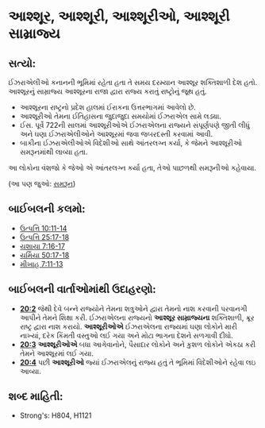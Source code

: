 # આશ્શૂર, આશ્શૂરી, આશ્શૂરીઓ, આશ્શૂરી સામ્રાજ્ય 

## સત્યો: 

ઈઝરાએલીઓ કનાનની ભૂમિમાં રહેતા હતા તે સમય દરમ્યાન આશ્શૂર શક્તિશાળી દેશ હતો.
આશ્શૂરનું સામ્રાજ્ય આશ્શૂરના રાજા દ્વારા રાજ્ય કરાતું રાષ્ટ્રોનું જૂથ હતું.

* આશ્શૂરના રાષ્ટ્રનો પ્રદેશ હાલમાં ઈરાકના ઉત્તરભાગમાં આવેલો છે.
* આશ્શૂરીઓ તેમના ઈતિહાસના જુદાજુદા સમયોમાં ઈઝરાએલ સામે લડ્યા.
* ઈસ. પૂર્વે 722ની સાલમાં આશ્શૂરીઓએ ઈઝરાએલના રાજ્યને સંપૂર્ણપણે જીતી લીધું અને ઘણા ઈઝરાએલીઓને આશ્શૂરમાં જવા જબરદસ્તી કરવામાં આવી.
* બાકીના ઈઝરાએલીઓએ વિદેશીઓ સાથે આંતરલગ્ન કર્યા, કે જેમને આશ્શૂરીઓ સમરૂનમાંથી લાવ્યા હતા.

આ લોકોના વંશજો કે જેઓ એ આંતરલગ્ન કર્યા હતા, તેઓ પાછળથી સમરૂનીઓ કહેવાયા.

(આ પણ જુઓ: [સમરૂન](../names/samaria.md))

## બાઈબલની કલમો: 

* [ઉત્પત્તિ 10:11-14](rc://gu/tn/help/gen/10/11)
* [ઉત્પત્તિ 25:17-18](rc://gu/tn/help/gen/25/17)
* [યશાયા 7:16-17](rc://gu/tn/help/isa/07/16)
* [યર્મિયા 50:17-18](rc://gu/tn/help/jer/50/17)
* [મીખાહ 7:11-13](rc://gu/tn/help/mic/07/11)

## બાઈબલની વાર્તાઓમાંથી ઉદાહરણો: 

* __[20:2](rc://gu/tn/help/obs/20/02)__  જેથી દેવે બન્ને રાજ્યોને તેમના શત્રુઓને દ્વારા તેમનો નાશ કરવાની પરવાનગી આપીને તેમને શિક્ષા કરી. ઈઝરાએલના રાજ્યનો __આશ્શૂર સામ્રાજ્યના__ શક્તિશાળી, ક્રૂર રાષ્ટ્ર દ્વારા નાશ કરાયો. __આશ્શૂરીઓએ__  ઈઝરાએલના રાજ્યમાં ઘણા લોકોને મારી નાખ્યાં, દરેક કિંમતી વસ્તુઓ લઈ ગયા અને મોટા ભાગના દેશને સળગાવી દીધો.
* __[20:3](rc://gu/tn/help/obs/20/03)__ __આશ્શૂરીઓએ__ બધા આગેવાનોને, પૈસાદાર લોકોને અને કુશળ લોકોને એકઠા કરી તેમને આશ્શૂરમાં લઈ ગયા.
* __[20:4](rc://gu/tn/help/obs/20/04)__ પછી __આશ્શૂરીઓ__ જ્યાં ઈઝરાએલનું રાજ્ય હતું તે ભૂમિમાં વિદેશીઓને રહેવા લઇ આવ્યા.

## શબ્દ માહિતી: 

* Strong's: H804, H1121
